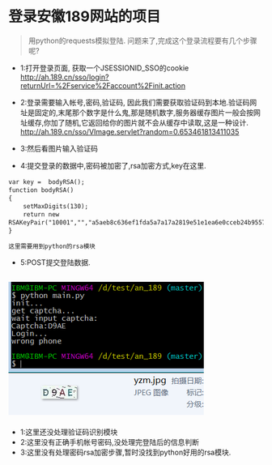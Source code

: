 # 登录安徽189网站的项目

> 用python的requests模拟登陆.
> 问题来了,完成这个登录流程要有几个步骤呢?

- 1:打开登录页面, 获取一个JSESSIONID_SSO的cookie
    http://ah.189.cn/sso/login?returnUrl=%2Fservice%2Faccount%2Finit.action
- 2:登录需要输入帐号,密码,验证码, 因此我们需要获取验证码到本地.验证码网址是固定的,末尾那个数字是什么鬼,那是随机数字,服务器缓存图片一般会按网址缓存,你加了随机,它返回给你的图片就不会从缓存中读取,这是一种设计.
    http://ah.189.cn/sso/VImage.servlet?random=0.653461813411035
- 3:然后看图片输入验证码

- 4:提交登录的数据中,密码被加密了,rsa加密方式,key在这里.
```//用来对密码进行加密
var key =  bodyRSA();   
function bodyRSA()   
{   
    setMaxDigits(130);   
    return new RSAKeyPair("10001","","a5aeb8c636ef1fda5a7a17a2819e51e1ea6e0cceb24b95574ae026536243524f322807df2531a42139389674545f4c596db162f6e6bbb26498baab074c036777");    
}
```
    这里需要用到python的rsa模块

- 5:POST提交登陆数据.
        
![test](https://github.com/challengeYY/ah_189/blob/master/TEST.PNG)
------------

- 1:这里还没处理验证码识别模块
- 2:这里没有正确手机帐号密码,没处理完登陆后的信息判断
- 3:这里没有处理密码rsa加密步骤,暂时没找到python好用的rsa模块.
